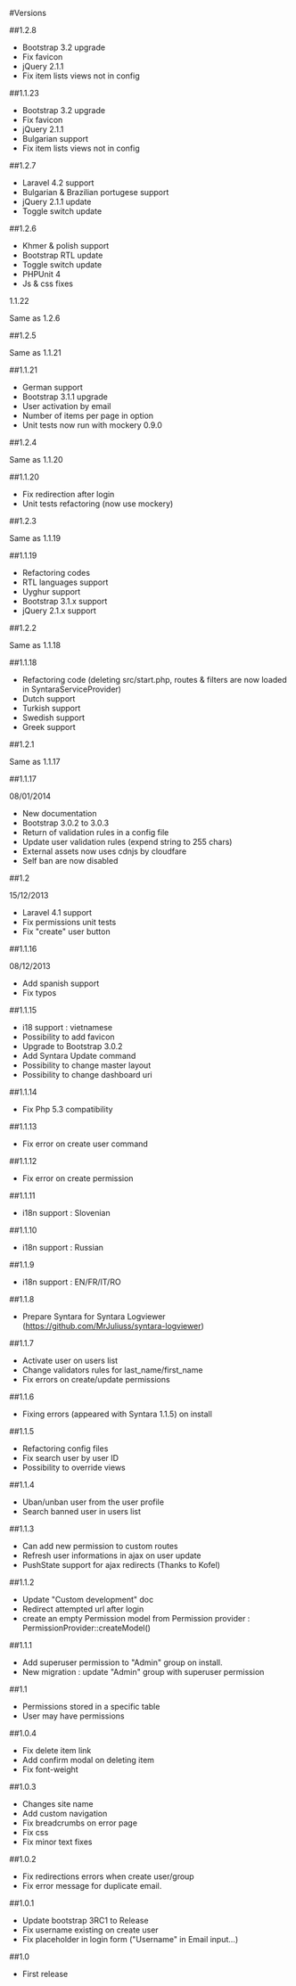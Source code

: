 #Versions

##1.2.8

* Bootstrap 3.2 upgrade
* Fix favicon
* jQuery 2.1.1
* Fix item lists views not in config

##1.1.23

* Bootstrap 3.2 upgrade
* Fix favicon
* jQuery 2.1.1
* Bulgarian support
* Fix item lists views not in config

##1.2.7

* Laravel 4.2 support
* Bulgarian & Brazilian portugese support
* jQuery 2.1.1 update
* Toggle switch update

##1.2.6

* Khmer & polish support
* Bootstrap RTL update
* Toggle switch update
* PHPUnit 4
* Js & css fixes

1.1.22

Same as 1.2.6

##1.2.5

Same as 1.1.21

##1.1.21

* German support
* Bootstrap 3.1.1 upgrade
* User activation by email
* Number of items per page in option
* Unit tests now run with mockery 0.9.0

##1.2.4

Same as 1.1.20

##1.1.20

* Fix redirection after login
* Unit tests refactoring (now use mockery)

##1.2.3

Same as 1.1.19

##1.1.19

* Refactoring codes
* RTL languages support
* Uyghur support
* Bootstrap 3.1.x support
* jQuery 2.1.x support

##1.2.2

Same as 1.1.18

##1.1.18

* Refactoring code (deleting src/start.php, routes & filters are now loaded in SyntaraServiceProvider)
* Dutch support
* Turkish support
* Swedish support
* Greek support

##1.2.1

Same as 1.1.17 

##1.1.17

08/01/2014

* New documentation
* Bootstrap 3.0.2 to 3.0.3
* Return of validation rules in a config file
* Update user validation rules (expend string to 255 chars)
* External assets now uses cdnjs by cloudfare
* Self ban are now disabled

##1.2

15/12/2013

* Laravel 4.1 support
* Fix permissions unit tests
* Fix "create" user button

##1.1.16

08/12/2013

* Add spanish support
* Fix typos

##1.1.15

* i18 support : vietnamese
* Possibility to add favicon
* Upgrade to Bootstrap 3.0.2
* Add Syntara Update command
* Possibility to change master layout
* Possibility to change dashboard uri

##1.1.14

* Fix Php 5.3 compatibility

##1.1.13

* Fix error on create user command

##1.1.12

* Fix error on create permission

##1.1.11

* i18n support : Slovenian

##1.1.10

* i18n support : Russian

##1.1.9

* i18n support : EN/FR/IT/RO

##1.1.8

* Prepare Syntara for Syntara Logviewer (https://github.com/MrJuliuss/syntara-logviewer)

##1.1.7

* Activate user on users list
* Change validators rules for last_name/first_name
* Fix errors on create/update permissions

##1.1.6

* Fixing errors (appeared with Syntara 1.1.5) on install

##1.1.5

* Refactoring config files
* Fix search user by user ID
* Possibility to override views

##1.1.4

* Uban/unban user from the user profile
* Search banned user in users list

##1.1.3

* Can add new permission to custom routes
* Refresh user informations in ajax on user update
* PushState support for ajax redirects (Thanks to Kofel)


##1.1.2

* Update "Custom development" doc
* Redirect attempted url after login
* create an empty Permission model from Permission provider : PermissionProvider::createModel()

##1.1.1

* Add superuser permission to "Admin" group on install.
* New migration : update "Admin" group with superuser permission

##1.1

* Permissions stored in a specific table
* User may have permissions

##1.0.4

* Fix delete item link
* Add confirm modal on deleting item
* Fix font-weight

##1.0.3

* Changes site name
* Add custom navigation
* Fix breadcrumbs on error page
* Fix css
* Fix minor text fixes

##1.0.2

* Fix redirections errors when create user/group
* Fix error message for duplicate email.

##1.0.1

* Update bootstrap 3RC1 to Release
* Fix username existing on create user
* Fix placeholder in login form ("Username" in Email input...)

##1.0

* First release
